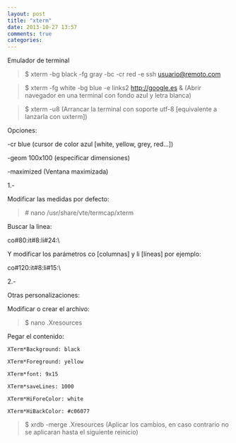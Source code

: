 ```yaml
---
layout: post
title: "xterm"
date: 2013-10-27 13:57
comments: true
categories: 
---
```

Emulador de terminal

>$ xterm -bg black -fg gray -bc -cr red -e ssh usuario@remoto.com

>$ xterm -fg white -bg blue -e links2 http://google.es & (Abrir navegador en una terminal con fondo azul y letra blanca) 

>$ xterm -u8 (Arrancar la terminal con soporte utf-8 [equivalente a lanzarla con uxterm])

Opciones: 

-cr blue (cursor de color azul [white, yellow, grey, red...]) 

-geom 100x100 (especificar dimensiones) 

-maximized  (Ventana maximizada)

1.-

Modificar las medidas por defecto:

>\# nano /usr/share/vte/termcap/xterm

Buscar la linea:

co#80:it#8:li#24:\

Y modificar los parámetros co [columnas] y li [líneas] por ejemplo:

co#120:it#8:li#15:\

2.-

Otras  personalizaciones:

Modificar o crear el archivo:

>$ nano .Xresources

Pegar el contenido:

	XTerm*Background: black

	XTerm*Foreground: yellow

	XTerm*font: 9x15

	XTerm*saveLines: 1000

	XTerm*HiForeColor: white

	XTerm*HiBackColor: #c06077

>$ xrdb -merge .Xresources (Aplicar los cambios, en caso contrario no se aplicaran hasta el siguiente reinicio)

